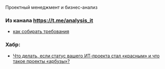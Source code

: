 Проектный менеджмент и бизнес-анализ

### Из канала https://t.me/analysis_it
- [как собирать требования](t_analysis_it_m1.md)

### Хабр:
- [Что делать, если статус вашего ИТ-проекта стал «красным» и что такое проекты «арбузы»?](https://habr.com/ru/articles/884796/)
